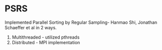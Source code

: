 # PSRS
Implemented Parallel Sorting by Regular Sampling- Hanmao Shi, Jonathan Schaeffer et al in 2 ways.
1. Multithreaded - utilized pthreads
2. Distributed - MPI implementation
